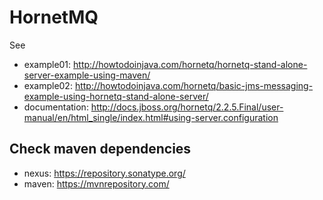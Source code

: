 # HornetMQ
See 
- example01: http://howtodoinjava.com/hornetq/hornetq-stand-alone-server-example-using-maven/
- example02: http://howtodoinjava.com/hornetq/basic-jms-messaging-example-using-hornetq-stand-alone-server/ 
- documentation: http://docs.jboss.org/hornetq/2.2.5.Final/user-manual/en/html_single/index.html#using-server.configuration

## Check maven dependencies
- nexus: https://repository.sonatype.org/
- maven: https://mvnrepository.com/  